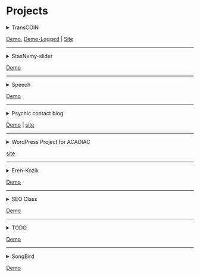 # Projects

<details>
  <summary>TransCOIN</summary>

  ## TransCOIN

Stack:
1. [Webpack](https://webpack.js.org/)
2. [SCSS](https://sass-lang.com/guide)
3. [PUG](https://pugjs.org/api/getting-started.html)
</details>

[Demo](https://stanislavnemytov.github.io/transcoin/),
[Demo-Logged](https://stanislavnemytov.github.io/transcoin/dashboard.html) | [Site](https://transcoin.me/)

---

<details>
  <summary>StasNemy-slider</summary>

  ## StasNemy-slider

### Under development

Stack:

1. [Webpack](https://webpack.js.org/)
2. [SCSS](https://sass-lang.com/guide)
3. [PUG](https://pugjs.org/api/getting-started.html)
4. [TypeScript](https://www.typescriptlang.org/)

Testing:

1. [Karma](http://karma-runner.github.io/latest/index.html)
2. [Jasmine](https://jasmine.github.io/)
</details>

[Demo](https://stanislavnemytov.github.io/sliderSNA/)

---


<details>
  <summary>Speech</summary>

  ## Speech

  Stack:

  1. [Webpack](https://webpack.js.org/)
  2. [SCSS](https://sass-lang.com/guide)
  3. [PUG](https://pugjs.org/api/getting-started.html)
  4. [Web Speech API](https://developer.mozilla.org/ru/docs/Web/API/Web_Speech_API)
</details>

[Demo](https://stanislavnemytov.github.io/speech/)

---

<details>
  <summary>Psychic contact blog</summary>

  ## 4. Psychic contact blog

  Stack:

  1. [Webpack](https://webpack.js.org/)
  2. [SCSS](https://sass-lang.com/guide)
  3. [PUG](https://pugjs.org/api/getting-started.html)
</details>

[Demo](https://stanislavnemytov.github.io/psychic_contact_blog/dist/) | [site](https://www.psychic-contact.net/)

---

<details>
  <summary>WordPress Project for ACADIAC</summary>

  ## 5. WordPress Project for ACADIAC

  Stack:

  1. [Webpack](https://webpack.js.org/)
  2. [SCSS](https://sass-lang.com/guide)
  3. [PUG](https://pugjs.org/api/getting-started.html)
</details>

[site](http://acadiac.com/)

---

<details>
  <summary>Eren-Kozik</summary>

  ## 6. Eren-Kozik

  Stack:

  1. [Webpack](https://webpack.js.org/)
  2. [SCSS](https://sass-lang.com/guide)
  3. [PUG](https://pugjs.org/api/getting-started.html)

</details>

[Demo](https://stanislavnemytov.github.io/seoman/)

---

<details>
  <summary>SEO Class</summary>
  
## 7. SEO Class

Stack:

1. [Webpack](https://webpack.js.org/)
2. [SCSS](https://sass-lang.com/guide)
3. [PUG](https://pugjs.org/api/getting-started.html)
</details>

[Demo](https://stanislavnemytov.github.io/seoman-class/)

---
<details>
  <summary>TODO</summary>

  ## 8. TODO

  Stack:

  1. [React](https://reactjs.org/)
  2. [SCSS](https://sass-lang.com/guide)
  3. [Styled components](https://styled-components.com/)
</details>

[Demo](https://stanislavnemytov.github.io/seoman-class/)

---

<details>
  <summary>SongBird</summary>

## 9. SongBird

Stack:

1. [Webpack](https://webpack.js.org/)
2. [React](https://reactjs.org/)
3. [SCSS](https://sass-lang.com/guide)
</details>

[Demo](https://songbird-sn.netlify.app/)
